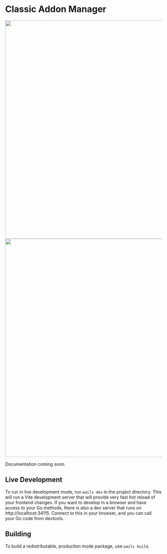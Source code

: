 # Classic Addon Manager
<img align="center" src="https://github.com/user-attachments/assets/0804a15e-4f6e-4a0a-9400-c8aa73029a4c" width="700">
<img align="center" src="https://github.com/user-attachments/assets/593b5b46-8cb7-4858-9764-2949968e699c" width="700">

Documentation coming soon.

## Live Development

To run in live development mode, run `wails dev` in the project directory. This will run a Vite development
server that will provide very fast hot reload of your frontend changes. If you want to develop in a browser
and have access to your Go methods, there is also a dev server that runs on http://localhost:34115. Connect
to this in your browser, and you can call your Go code from devtools.

## Building

To build a redistributable, production mode package, use `wails build`.
